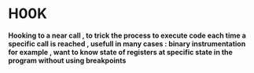 # H00K
<b> Hooking to a near call , to trick the process to execute  code each time a specific call is reached , usefull in many cases : binary instrumentation for example , want to know state of registers at specific state in the program without using breakpoints   <b/>
